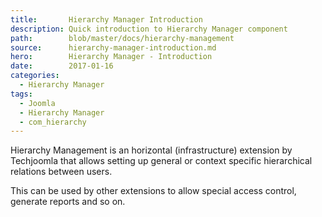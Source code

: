 ```yaml
---
title:       Hierarchy Manager Introduction
description: Quick introduction to Hierarchy Manager component
path:        blob/master/docs/hierarchy-management
source:      hierarchy-manager-introduction.md
hero:        Hierarchy Manager - Introduction
date:        2017-01-16
categories:
  - Hierarchy Manager
tags:
  - Joomla
  - Hierarchy Manager
  - com_hierarchy
---
```


Hierarchy Management is an horizontal (infrastructure) extension by Techjoomla that allows setting up general or context specific hierarchical relations between users.

This can be used by other extensions to allow special access control, generate reports and so on.

